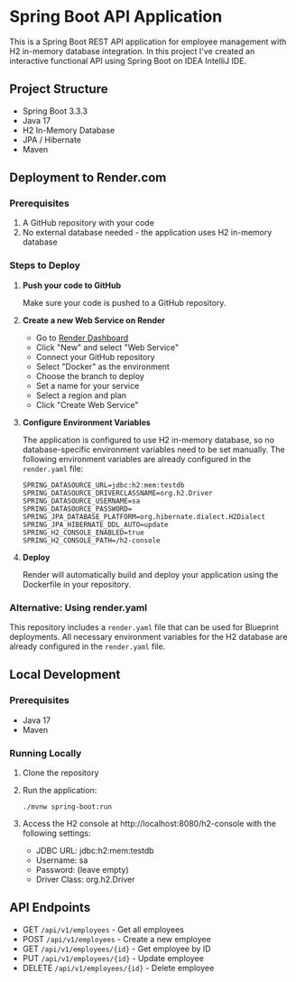 # Spring Boot API Application

This is a Spring Boot REST API application for employee management with H2 in-memory database integration. In this project I've created an interactive functional API using Spring Boot on IDEA IntelliJ IDE.

## Project Structure

- Spring Boot 3.3.3
- Java 17
- H2 In-Memory Database
- JPA / Hibernate
- Maven

## Deployment to Render.com

### Prerequisites

1. A GitHub repository with your code
2. No external database needed - the application uses H2 in-memory database

### Steps to Deploy

1. **Push your code to GitHub**

   Make sure your code is pushed to a GitHub repository.

2. **Create a new Web Service on Render**

   - Go to [Render Dashboard](https://dashboard.render.com/)
   - Click "New" and select "Web Service"
   - Connect your GitHub repository
   - Select "Docker" as the environment
   - Choose the branch to deploy
   - Set a name for your service
   - Select a region and plan
   - Click "Create Web Service"

3. **Configure Environment Variables**

   The application is configured to use H2 in-memory database, so no database-specific environment variables need to be set manually. The following environment variables are already configured in the `render.yaml` file:

   ```
   SPRING_DATASOURCE_URL=jdbc:h2:mem:testdb
   SPRING_DATASOURCE_DRIVERCLASSNAME=org.h2.Driver
   SPRING_DATASOURCE_USERNAME=sa
   SPRING_DATASOURCE_PASSWORD=
   SPRING_JPA_DATABASE_PLATFORM=org.hibernate.dialect.H2Dialect
   SPRING_JPA_HIBERNATE_DDL_AUTO=update
   SPRING_H2_CONSOLE_ENABLED=true
   SPRING_H2_CONSOLE_PATH=/h2-console
   ```

4. **Deploy**

   Render will automatically build and deploy your application using the Dockerfile in your repository.

### Alternative: Using render.yaml

This repository includes a `render.yaml` file that can be used for Blueprint deployments. All necessary environment variables for the H2 database are already configured in the `render.yaml` file.

## Local Development

### Prerequisites

- Java 17
- Maven

### Running Locally

1. Clone the repository
2. Run the application:
   ```
   ./mvnw spring-boot:run
   ```

3. Access the H2 console at http://localhost:8080/h2-console with the following settings:
   - JDBC URL: jdbc:h2:mem:testdb
   - Username: sa
   - Password: (leave empty)
   - Driver Class: org.h2.Driver

## API Endpoints

- GET `/api/v1/employees` - Get all employees
- POST `/api/v1/employees` - Create a new employee
- GET `/api/v1/employees/{id}` - Get employee by ID
- PUT `/api/v1/employees/{id}` - Update employee
- DELETE `/api/v1/employees/{id}` - Delete employee
